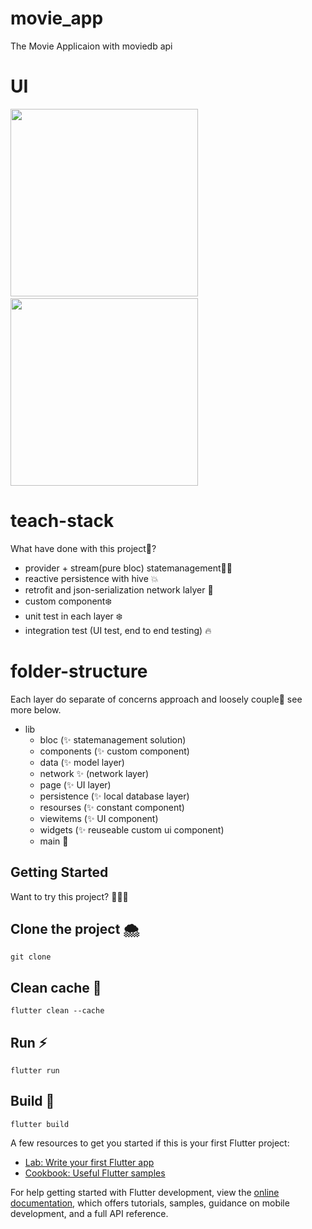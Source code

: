 # movie_app

The Movie Applicaion with moviedb api

# UI

<p float="left">
  <img  height="300" src="https://user-images.githubusercontent.com/63788675/202362072-1053b565-d4dd-4d05-8a60-7c750dfb8bce.png">
  &nbsp;
  <img height="300" src="https://media.giphy.com/media/LxrDbVzyBwX2kqeVBD/giphy.gif" >
</p>

# teach-stack
What have done with this project🤨?
  - provider + stream(pure bloc) statemanagement🥷🏾
  - reactive persistence with hive 💥
  - retrofit and json-serialization network lalyer 💫
  - custom component❄️
  - unit test in each layer ❄️
  - integration test (UI test, end to end testing) 🔥
  
# folder-structure
Each layer do separate of concerns approach and loosely couple👀 see more below.
  - lib
    - bloc (✨ statemanagement solution)
    - components (✨ custom component)
    - data (✨ model layer)
    - network ✨ (network layer)
    - page (✨ UI layer)
    - persistence (✨ local database layer)
    - resourses (✨ constant component)
    - viewitems (✨ UI component)
    - widgets (✨ reuseable custom ui component)
    - main 🌈
    
## Getting Started
  Want to try this project? 🤷🏽‍♂️
## Clone the project 🌨
    git clone
## Clean cache 💨
    flutter clean --cache
## Run ⚡️
    flutter run
## Build 🫧
    flutter build 

A few resources to get you started if this is your first Flutter project:


- [Lab: Write your first Flutter app](https://docs.flutter.dev/get-started/codelab)
- [Cookbook: Useful Flutter samples](https://docs.flutter.dev/cookbook)

For help getting started with Flutter development, view the
[online documentation](https://docs.flutter.dev/), which offers tutorials,
samples, guidance on mobile development, and a full API reference.

